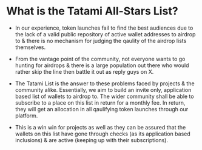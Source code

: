 # What is the Tatami All-Stars List?

- In our experience, token launches fail to find the best audiences due to the lack of a valid public repository of active wallet addresses to airdrop to & there is no mechanism for judging the qaulity of the airdrop lists themselves. 

- From the vantage point of the community, not everyone wants to go hunting for airdrops & there is a large population out there who would rather skip the line then battle it out as reply guys on X. 

- The Tatami List is the answer to these problems faced by projects & the community alike. Essentially, we aim to build an invite only, application based list of wallets to airdrop to. The wider community shall be able to subscribe to a place on this list in return for a monthly fee. In return, they will get an allocation in all qaulifying token launches through our platform. 

- This is a win win for projects as well as they can be assured that the wallets on this list have gone through checks (as its application based inclusions) & are active (keeping up with their subscriptions). 
